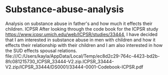 # Substance-abuse-analysis
Analysis on substance abuse in father's and how much it effects their children.
ICPSR
After looking through the code book for the ICPSR study https://www.icpsr.umich.edu/web/ICPSR/studies/33444, I have decided that I am interested in substance abuse in men with children and how it effects their relationship with their children and I am also interested in how the SUD effects spousal relations. 
file:///C:/Users/kayla/AppData/Local/Temp/ec8d2c29-764c-4423-bd2b-8fc081215730_ICPSR_33444-V2.zip.ICPSR_33444-V2.zip/ICPSR_33444/DS0001/33444-0001-Codebook-ICPSR.pdf
